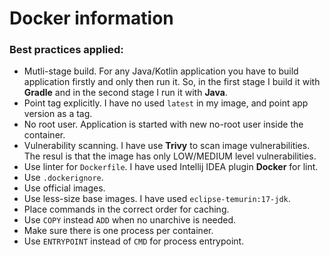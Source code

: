 # Docker information

### Best practices applied:

* Mutli-stage build.
For any Java/Kotlin application you have to build application firstly and only then run it.
So, in the first stage I build it with **Gradle** and in the second stage I run it with **Java**.
* Point tag explicitly. I have no used `latest` in my image, and point app version as a tag.
* No root user. Application is started with new no-root user inside the container.
* Vulnerability scanning. I have use **Trivy** to scan image vulnerabilities. The resul is that the image has only LOW/MEDIUM level vulnerabilities.
* Use linter for `Dockerfile`. I have used Intellij IDEA plugin **Docker** for lint.
* Use `.dockerignore`.
* Use official images.
* Use less-size base images. I have used `eclipse-temurin:17-jdk`.
* Place commands in the correct order for caching. 
* Use `COPY` instead `ADD` when no unarchive is needed.
* Make sure there is one process per container.
* Use `ENTRYPOINT` instead of `CMD` for process entrypoint.
